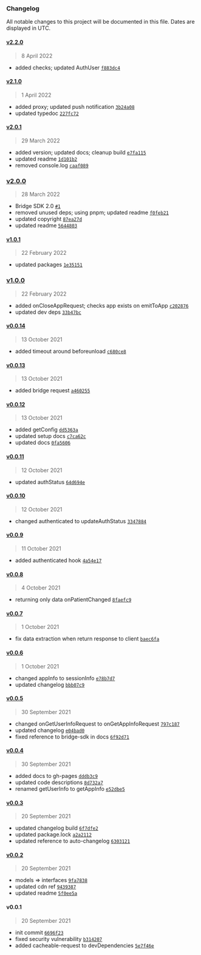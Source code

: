 ### Changelog

All notable changes to this project will be documented in this file. Dates are displayed in UTC.

#### [v2.2.0](https://github.com/arrowhealth/bridge-sdk/compare/v2.1.0...v2.2.0)

> 8 April 2022

- added checks;  updated AuthUser [`f883dc4`](https://github.com/arrowhealth/bridge-sdk/commit/f883dc446895aff4eccc02123183e97c05a6e9cb)

#### [v2.1.0](https://github.com/arrowhealth/bridge-sdk/compare/v2.0.1...v2.1.0)

> 1 April 2022

- added proxy; updated push notification [`3b24a08`](https://github.com/arrowhealth/bridge-sdk/commit/3b24a0876dda2796c593f1cd12eca1133911754f)
- updated typedoc [`227fc72`](https://github.com/arrowhealth/bridge-sdk/commit/227fc723d4a95daf068148fab2a2c8727fa7fd15)

#### [v2.0.1](https://github.com/arrowhealth/bridge-sdk/compare/v2.0.0...v2.0.1)

> 29 March 2022

- added version; updated docs; cleanup build [`e7fa115`](https://github.com/arrowhealth/bridge-sdk/commit/e7fa1156403627c6fd1bd1a424907ca1a9303d33)
- updated readme [`1d101b2`](https://github.com/arrowhealth/bridge-sdk/commit/1d101b200298a37c214e445b12695dc6adc224c5)
- removed console.log [`caaf089`](https://github.com/arrowhealth/bridge-sdk/commit/caaf089e96ba420976de2af19f691d009fba6eda)

### [v2.0.0](https://github.com/arrowhealth/bridge-sdk/compare/v1.0.1...v2.0.0)

> 28 March 2022

- Bridge SDK 2.0 [`#1`](https://github.com/arrowhealth/bridge-sdk/pull/1)
- removed unused deps; using pnpm; updated readme [`f0feb21`](https://github.com/arrowhealth/bridge-sdk/commit/f0feb21dfcc33f219c0660a755801de18acf5709)
- updated copyright [`87ea27d`](https://github.com/arrowhealth/bridge-sdk/commit/87ea27d336f0925de03d630a53c76e86a2abb150)
- updated readme [`5644803`](https://github.com/arrowhealth/bridge-sdk/commit/5644803c1039f741e336ac712e98f08aa47a146f)

#### [v1.0.1](https://github.com/arrowhealth/bridge-sdk/compare/v1.0.0...v1.0.1)

> 22 February 2022

- updated packages [`1e35151`](https://github.com/arrowhealth/bridge-sdk/commit/1e35151a7199dba1881f0d6fc86e4280906b6f42)

### [v1.0.0](https://github.com/arrowhealth/bridge-sdk/compare/v0.0.14...v1.0.0)

> 22 February 2022

- added onCloseAppRequest; checks app exists on emitToApp [`c202876`](https://github.com/arrowhealth/bridge-sdk/commit/c202876dc2170a75ecbffa97c3317bbefb27108b)
- updated dev deps [`33b47bc`](https://github.com/arrowhealth/bridge-sdk/commit/33b47bc2dfa5854bff5e876c8ba6f97b8de159aa)

#### [v0.0.14](https://github.com/arrowhealth/bridge-sdk/compare/v0.0.13...v0.0.14)

> 13 October 2021

- added timeout around beforeunload [`c680ce8`](https://github.com/arrowhealth/bridge-sdk/commit/c680ce8d7d5d565fecd1984095eeb9596dc0215a)

#### [v0.0.13](https://github.com/arrowhealth/bridge-sdk/compare/v0.0.12...v0.0.13)

> 13 October 2021

- added bridge request [`a460255`](https://github.com/arrowhealth/bridge-sdk/commit/a460255c98b289048f7cbc20cbe133cbb5702f3a)

#### [v0.0.12](https://github.com/arrowhealth/bridge-sdk/compare/v0.0.11...v0.0.12)

> 13 October 2021

- added getConfig [`dd5363a`](https://github.com/arrowhealth/bridge-sdk/commit/dd5363aac965197ef7d1893168d679e776d3e11b)
- updated setup docs [`c7ca62c`](https://github.com/arrowhealth/bridge-sdk/commit/c7ca62ce5a85eccafd3d1b83483fecb71b08223d)
- updated docs [`0fa5606`](https://github.com/arrowhealth/bridge-sdk/commit/0fa56062f1dcf6e7edac84ae5b531ffc57921c2c)

#### [v0.0.11](https://github.com/arrowhealth/bridge-sdk/compare/v0.0.10...v0.0.11)

> 12 October 2021

- updated authStatus [`64d694e`](https://github.com/arrowhealth/bridge-sdk/commit/64d694e800f549f545712596c87eae7e573fab68)

#### [v0.0.10](https://github.com/arrowhealth/bridge-sdk/compare/v0.0.9...v0.0.10)

> 12 October 2021

- changed authenticated to updateAuthStatus [`3347884`](https://github.com/arrowhealth/bridge-sdk/commit/33478840baec78951f09918c954a39fdcb9f1993)

#### [v0.0.9](https://github.com/arrowhealth/bridge-sdk/compare/v0.0.8...v0.0.9)

> 11 October 2021

- added authenticated hook [`4a54e17`](https://github.com/arrowhealth/bridge-sdk/commit/4a54e1778f8ab943b6ff39b84f9255cb44b57f94)

#### [v0.0.8](https://github.com/arrowhealth/bridge-sdk/compare/v0.0.7...v0.0.8)

> 4 October 2021

- returning only data onPatientChanged [`8faefc9`](https://github.com/arrowhealth/bridge-sdk/commit/8faefc9905303f58050ff17661e34b6c656f4161)

#### [v0.0.7](https://github.com/arrowhealth/bridge-sdk/compare/v0.0.6...v0.0.7)

> 1 October 2021

- fix data extraction when return response to client [`baec6fa`](https://github.com/arrowhealth/bridge-sdk/commit/baec6fad4911ea9f21bdef92a46652d1b3c98c3e)

#### [v0.0.6](https://github.com/arrowhealth/bridge-sdk/compare/v0.0.5...v0.0.6)

> 1 October 2021

- changed appInfo to sessionInfo [`e78b7d7`](https://github.com/arrowhealth/bridge-sdk/commit/e78b7d7b019c96899440845608299c8645f16b8a)
- updated changelog [`bbb07c9`](https://github.com/arrowhealth/bridge-sdk/commit/bbb07c98a92dbc49db72a02d2a5c0f5893df38d0)

#### [v0.0.5](https://github.com/arrowhealth/bridge-sdk/compare/v0.0.4...v0.0.5)

> 30 September 2021

- changed onGetUserInfoRequest to onGetAppInfoRequest [`797c187`](https://github.com/arrowhealth/bridge-sdk/commit/797c187afe29e2ad7dc4a322c3d0a8b98f97ff6c)
- updated changelog [`e04bad0`](https://github.com/arrowhealth/bridge-sdk/commit/e04bad05194caf18ede681d06c3d8b33583ec9e5)
- fixed reference to bridge-sdk in docs [`6f92d71`](https://github.com/arrowhealth/bridge-sdk/commit/6f92d71e7f2654e798c9828fe0a8d4e8789f5256)

#### [v0.0.4](https://github.com/arrowhealth/bridge-sdk/compare/v0.0.3...v0.0.4)

> 30 September 2021

- added docs to gh-pages [`dddb3c9`](https://github.com/arrowhealth/bridge-sdk/commit/dddb3c93b64527f9532a860bb770fe4df54d0d84)
- updated code descriptions [`8d732a7`](https://github.com/arrowhealth/bridge-sdk/commit/8d732a7490b6c0bf788944bf3d187504754e0200)
- renamed getUserInfo to getAppInfo [`e52dbe5`](https://github.com/arrowhealth/bridge-sdk/commit/e52dbe57eb3b38f3aa02e5e9479e808ba5dc7e68)

#### [v0.0.3](https://github.com/arrowhealth/bridge-sdk/compare/v0.0.2...v0.0.3)

> 20 September 2021

- updated changelog build [`6f7dfe2`](https://github.com/arrowhealth/bridge-sdk/commit/6f7dfe252aece53a7e1775d29da17b11e018f435)
- updated package.lock [`a2a2112`](https://github.com/arrowhealth/bridge-sdk/commit/a2a21122da679cf2647b13b3d93648e53fe75aa8)
- updated reference to auto-changelog [`6303121`](https://github.com/arrowhealth/bridge-sdk/commit/6303121bf0ce207fe1bdc1257d201d787e9907d9)

#### [v0.0.2](https://github.com/arrowhealth/bridge-sdk/compare/v0.0.1...v0.0.2)

> 20 September 2021

- models =&gt; interfaces [`9fa7838`](https://github.com/arrowhealth/bridge-sdk/commit/9fa7838e1b918f20bb31f9c69e1b6f959b77ad33)
- updated cdn ref [`9439387`](https://github.com/arrowhealth/bridge-sdk/commit/94393878e2653cdef9dfb758bf87e4fc11e2edc6)
- updated readme [`5f0ee5a`](https://github.com/arrowhealth/bridge-sdk/commit/5f0ee5ac062b973df88ae2a32732c91492e3043d)

#### v0.0.1

> 20 September 2021

- init commit [`6696f23`](https://github.com/arrowhealth/bridge-sdk/commit/6696f23aa46a699f58b47d4874ee13b21980b597)
- fixed security vulnerability [`b314207`](https://github.com/arrowhealth/bridge-sdk/commit/b314207d20ff85a167f53f272f7de48fc116626b)
- added cacheable-request to devDependencies [`5e7f46e`](https://github.com/arrowhealth/bridge-sdk/commit/5e7f46e9fa9044bbe898f067498c5ffe50d1e0dc)

